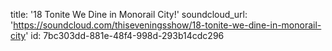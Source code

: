 title: '18 Tonite We Dine in Monorail City!'
soundcloud_url: 'https://soundcloud.com/thiseveningsshow/18-tonite-we-dine-in-monorail-city'
id: 7bc303dd-881e-48f4-998d-293b14cdc296
